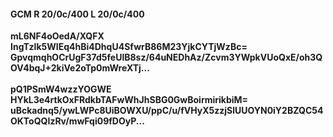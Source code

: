 #### GCM R 20/0c/400 L 20/0c/400
**mL6NF4oOedA/XQFX**<br/>**IngTzIk5WIEq4hBi4DhqU4SfwrB86M23YjkCYTjWzBc=**<br/>**GpvqmqhOCrUgF37d5feUlB8sz/64uNEDhAz/Zcvm3YWpkVUoQxE/oh3QOV4bqJ+2kiVe2oTp0mWreXTj...**<br/><br/>
**pQ1PSmW4wzzYOGWE**<br/>**HYkL3e4rtkOxFRdkbTAFwWhJhSBG0GwBoirmirikbiM=**<br/>**uBckadnq5/ywLWPc8UiBOWXU/ppC/u/fVHyX5zzjSlUUOYN0iY2BZQC54OKToQQIzRv/mwFqi09fDOyP...**